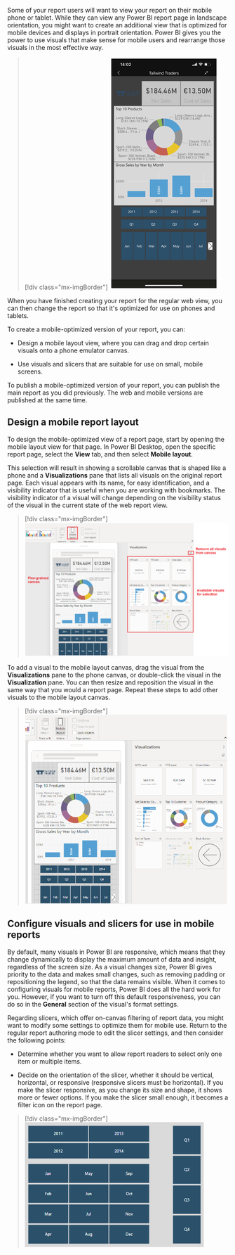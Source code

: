 Some of your report users will want to view your report on their mobile phone or tablet. While they can view any Power BI report page in landscape orientation, you might want to create an additional view that is optimized for mobile devices and displays in portrait orientation. Power BI gives you the power to use visuals that make sense for mobile users and rearrange those visuals in the most effective way.

> [!div class="mx-imgBorder"]
> [![Screenshot of the Mobile design overview.](../media/12-mobile-design-overview-ss.png)](../media/12-mobile-design-overview-ss.png#lightbox)

When you have finished creating your report for the regular web view, you can then change the report so that it's optimized for use on phones and tablets.

To create a mobile-optimized version of your report, you can:

- Design a mobile layout view, where you can drag and drop certain visuals onto a phone emulator canvas.

- Use visuals and slicers that are suitable for use on small, mobile screens.

To publish a mobile-optimized version of your report, you can publish the main report as you did previously. The web and mobile versions are published at the same time.

## Design a mobile report layout

To design the mobile-optimized view of a report page, start by opening the mobile layout view for that page. In Power BI Desktop, open the specific report page, select the **View** tab, and then select **Mobile layout**.

This selection will result in showing a scrollable canvas that is shaped like a phone and a **Visualizations** pane that lists all visuals on the original report page. Each visual appears with its name, for easy identification, and a visibility indicator that is useful when you are working with bookmarks. The visibility indicator of a visual will change depending on the visibility status of the visual in the current state of the web report view.

> [!div class="mx-imgBorder"]
> [![Screenshot of the Mobile layout button and the Visualizations pane.](../media/12-open-mobile-layout-ss.png)](../media/12-open-mobile-layout-ss.png#lightbox)

To add a visual to the mobile layout canvas, drag the visual from the **Visualizations** pane to the phone canvas, or double-click the visual in the **Visualization** pane. You can then resize and reposition the visual in the same way that you would a report page. Repeat these steps to add other visuals to the mobile layout canvas.

> [!div class="mx-imgBorder"]
> [![Screenshot of adding visuals to a mobile layout.](../media/12-add-visuals-mobile-layout-ss.png)](../media/12-add-visuals-mobile-layout-ss.png#lightbox)

## Configure visuals and slicers for use in mobile reports

By default, many visuals in Power BI are responsive, which means that they change dynamically to display the maximum amount of data and insight, regardless of the screen size. As a visual changes size, Power BI gives priority to the data and makes small changes, such as removing padding or repositioning the legend, so that the data remains visible. When it comes to configuring visuals for mobile reports, Power BI does all the hard work for you. However, if you want to turn off this default responsiveness, you can do so in the **General** section of the visual's format settings.

Regarding slicers, which offer on-canvas filtering of report data, you might want to modify some settings to optimize them for mobile use. Return to the regular report authoring mode to edit the slicer settings, and then consider the following points:

- Determine whether you want to allow report readers to select only one item or multiple items.

- Decide on the orientation of the slicer, whether it should be vertical, horizontal, or responsive (responsive slicers must be horizontal). If you make the slicer responsive, as you change its size and shape, it shows more or fewer options. If you make the slicer small enough, it becomes a filter icon on the report page.

> [!div class="mx-imgBorder"]
> [![Screenshot of configuring slicers for a mobile layout.](../media/12-configure-slicers-mobile-layout-ss.png)](../media/12-configure-slicers-mobile-layout-ss.png#lightbox)
